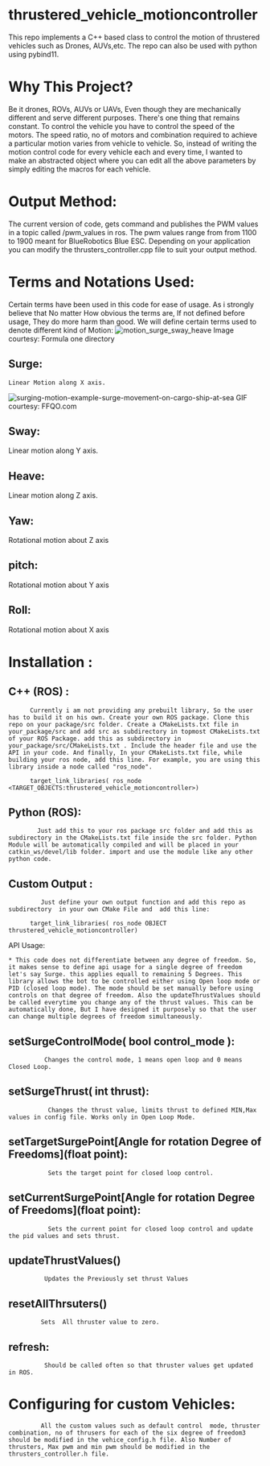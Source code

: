 # thrustered_vehicle_motioncontroller
This repo implements a C++ based class to control the motion of thrustered vehicles such as Drones, AUVs,etc. The repo can also be used with python using pybind11.

# Why This Project?
 Be it drones, ROVs, AUVs or UAVs, Even though they are mechanically different and serve different purposes. There's one thing that remains constant. To control the vehicle you have to control the speed of the motors.
 The speed ratio, no of motors and combination required to achieve a particular motion varies from vehicle to vehicle. So, instead of writing the motion control code for every vehicle each and every time, I wanted to make an abstracted object where you can edit all the above parameters by simply editing the macros for each vehicle.
 
 # Output Method:
   The current version of code, gets command and publishes the PWM values in a topic called /pwm_values in ros. The pwm values range from from 1100 to 1900 meant for BlueRobotics Blue ESC. Depending on your application you can modify the thrusters_controller.cpp file to suit your output method.
   
 # Terms and Notations Used:
 Certain terms have been used in this code for ease of usage. As i strongly believe that No matter How obvious the terms are, If not defined before usage, They do more harm than good.
 We will define certain terms used to denote different kind of Motion:
 ![motion_surge_sway_heave](https://user-images.githubusercontent.com/95476939/188468785-ba8f401e-fe0a-43a6-a1b7-d7d45ca949e3.jpg)
 Image courtesy: Formula one directory


## Surge:
    Linear Motion along X axis.
    
![surging-motion-example-surge-movement-on-cargo-ship-at-sea](https://user-images.githubusercontent.com/95476939/188467845-0a946327-43d7-4e03-b25f-b831507bea3e.gif)
GIF courtesy: FFQO.com

## Sway:
  Linear motion along Y axis.
   

## Heave:
   Linear motion along Z axis.

## Yaw:
   Rotational motion about Z axis
## pitch:
   Rotational motion about Y axis
## Roll:
  Rotational motion about X axis
 
 # Installation :
 ## C++ (ROS) :
          Currently i am not providing any prebuilt library, So the user has to build it on his own. Create your own ROS package. Clone this repo on your package/src folder. Create a CMakeLists.txt file in your_package/src and add src as subdirectory in topmost CMakeLists.txt of your ROS Package. add this as subdirectory in your_package/src/CMakeLists.txt . Include the header file and use the API in your code. And finally, In your CMakeLists.txt file, while building your ros node, add this line. For example, you are using this library inside a node called "ros_node".
```
      target_link_libraries( ros_node <TARGET_OBJECTS:thrustered_vehicle_motioncontroller>)
```
        
 
      
 
 ## Python (ROS):
            Just add this to your ros package src folder and add this as subdirectory in the CMakeLists.txt file inside the src folder. Python Module will be automatically compiled and will be placed in your catkin_ws/devel/lib folder. import and use the module like any other python code.
 
 ## Custom Output :
             Just define your own output function and add this repo as subdirectory  in your own CMake File and  add this line:
```
      target_link_libraries( ros_node OBJECT thrustered_vehicle_motioncontroller)
``` 
 API Usage:
    
    * This code does not differentiate between any degree of freedom. So, it makes sense to define api usage for a single degree of freedom let's say Surge. this applies equall to remaining 5 Degrees. This library allows the bot to be controlled either using Open loop mode or PID (closed loop mode). The mode should be set manually before using controls on that degree of freedom. Also the updateThrustValues should be called everytime you change any of the thrust values. This can be automatically done, But I have designed it purposely so that the user can change multiple degrees of freedom simultaneously.
    
## setSurgeControlMode( bool control_mode ):
              Changes the control mode, 1 means open loop and 0 means Closed Loop.
##  setSurgeThrust( int thrust):
               Changes the thrust value, limits thrust to defined MIN,Max values in config file. Works only in Open Loop Mode.
## setTargetSurgePoint[Angle for rotation Degree of Freedoms](float point):
               Sets the target point for closed loop control.
## setCurrentSurgePoint[Angle for rotation Degree of Freedoms](float point):
               Sets the current point for closed loop control and update the pid values and sets thrust.
##  updateThrustValues()
              Updates the Previously set thrust Values
##  resetAllThrsuters()
             Sets  All thruster value to zero.
 ## refresh:
              Should be called often so that thruster values get updated in ROS.
             
# Configuring for custom Vehicles:
             All the custom values such as default control  mode, thruster combination, no of thrusers for each of the six degree of freedom3 should be modified in the vehice_config.h file. Also Number of thrusters, Max pwm and min pwm should be modified in the thrusters_controller.h file.
               
 
   
